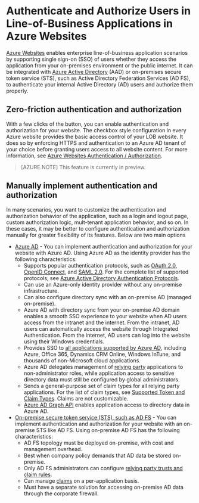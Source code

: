 <properties title="Authenticate and Authorize Users in Line-of-Business Applications in Azure Websites" pageTitle="Authenticate and Authorize Line-of-Business Apps in Azure Websites" description="Learn the different authentication and authorization options for line-of-business applications that are deployed to Azure Websites" metaKeywords="Azure,Azure Websites,line-of-business,line of business,cloud services,enterprise,enterprise  application" services="web-sites" solutions="" documentationCenter="" authors="cephalin" videoId="" scriptId="" manager="wpickett" />

<tags ms.service="web-sites" ms.devlang="na" ms.topic="article" ms.tgt_pltfrm="na" ms.workload="web" ms.date="12/23/2014" ms.author="cephalin" />

# Authenticate and Authorize Users in Line-of-Business Applications in Azure Websites #

[Azure Websites](http://azure.microsoft.com/en-us/services/websites/) enables enterprise line-of-business application scenarios by supporting single sign-on (SSO) of users whether they access the application from your on-premises environment or the public internet. It can be integrated with [Azure Active Directory](http://azure.microsoft.com/en-us/services/active-directory/) (AAD) or on-premises secure token service (STS), such as Active Directory Federation Services (AD FS), to authenticate your internal Active Directory (AD) users and authorize them properly.

## Zero-friction authentication and authorization ##

With a few clicks of the button, you can enable authentication and authorization for your website. The checkbox style configuration in every Azure website provides the basic access control of your LOB website. It does so by enforcing HTTPS and authentication to an Azure AD tenant of your choice before granting users access to all website content. For more information, see [Azure Websites Authentication / Authorization](http://azure.microsoft.com/blog/2014/11/13/azure-websites-authentication-authorization/).

>[AZURE.NOTE] This feature is currently in preview.

## Manually implement authentication and authorization ##

In many scenarios, you want to customize the authentication and authorization behavior of the application, such as a login and logout page, custom authorization logic, mult-tenant application behavior, and so on. In these cases, it may be better to configure authentication and authorization manually for greater flexibility of its features. Below are two main options  

-	[Azure AD](../web-sites-dotnet-lob-application-azure-ad/) - You can implement authentication and authorization for your website with Azure AD. Using Azure AD as the identity provider has the following characteristics:
	-	Supports popular authentication protocols, such as [OAuth 2.0](http://oauth.net/2/), [OpenID Connect](http://openid.net/connect/), and [SAML 2.0](http://en.wikipedia.org/wiki/SAML_2.0). For the complete list of supported protocols, see [Azure Active Directory Authentication Protocols](http://msdn.microsoft.com/en-us/library/azure/dn151124.aspx).
	-	Can use an Azure-only identity provider without any on-premise infrastructure.
	-	Can also configure directory sync with an on-premise AD (managed on-premise).
	-	Azure AD with directory sync from your on-premise AD domain enables a smooth SSO experience to your website when AD users access from the intranet and the internet. From the intranet, AD users can automatically access the website through Integrated Authentication. From the internet, AD users can log into the website using their Windows credentials.
	-	Provides SSO to [all applications supported by Azure AD](http://azure.microsoft.com/en-us/marketplace/active-directory/), including Azure, Office 365, Dynamics CRM Online, Windows InTune, and thousands of non-Microsoft cloud applications. 
	-	Azure AD delegates management of [relying party](http://en.wikipedia.org/wiki/Relying_party) applications to non-administrator roles, while application access to sensitive directory data must still be configured by global administrators.
	-	Sends a general-purpose set of claim types for all relying party applications. For the list of claim types, see [Supported Token and Claim Types](http://msdn.microsoft.com/en-us/library/azure/dn195587.aspx). Claims are not customizable.
	-	[Azure AD Graph API](http://msdn.microsoft.com/en-us/library/azure/hh974476.aspx) enables application access to directory data in Azure AD.
-	[On-premise secure token service (STS), such as AD FS](../web-sites-dotnet-lob-application-adfs/) - You can implement authentication and authorization for your website with an on-premise STS like AD FS. Using on-premise AD FS has the following characteristics:
	-	AD FS topology must be deployed on-premise, with cost and management overhead.
	-	Best when company policy demands that AD data be stored on-premise.
	-	Only AD FS administrators can configure [relying party trusts and claim rules](http://technet.microsoft.com/en-us/library/dd807108.aspx).
	-	Can manage [claims](http://technet.microsoft.com/en-us/library/ee913571.aspx) on a per-application basis.
	-	Must have a separate solution for accessing on-premise AD data through the corporate firewall.
